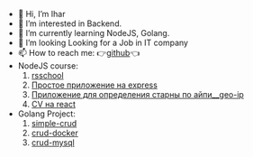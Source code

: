 - 👋 Hi, I’m Ihar
- 👀 I’m interested in Backend.
- 🌱 I’m currently learning NodeJS, Golang.
- 💞️ I’m looking  Looking for a Job in IT company
- 📫 How to reach me: :point_right:[github](https://github.com/iusmanof/):point_left:
- NodeJS course:
  1. [rsschool](https://github.com/iusmanof/nodejs2021Q4-service)
  2. [Простое приложение на express](https://github.com/iusmanof/express-sandbox)
  3. [Приложение для определения старны по айпи__geo-ip](https://github.com/iusmanof/geo_ip_app)
  4. [CV на react](https://github.com/iusmanof/cv-react?tab=readme-ov-file)
- Golang Project:
  1. [simple-crud](https://github.com/iusmanof/2025_golang_crud)
  2. [crud-docker](https://github.com/iusmanof/2025_REST_API)
  3. [crud-mysql](https://github.com/iusmanof/crud_mysql)


